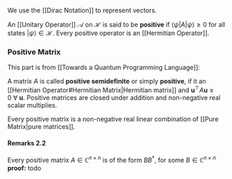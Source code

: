 We use the [[Dirac Notation]] to represent vectors.

An [[Unitary Operator]] $\mathcal{A}$ on $\mathcal{H}$ is said to be **positive** if $\langle\psi|A|\psi\rangle\geq0$ for all states $|\psi\rangle\in\mathcal{H}$. 
Every positive operator is an [[Hermitian Operator]]. 

### Positive Matrix
This part is from [[Towards a Quantum Programming Language]]:

A matrix $A$ is called **positive semidefinite** or simply **positive**, if it an [[Hermitian Operator#Hermitian Matrix|Hermitian matrix]] and $\mathbf{u}^\top A\mathbf{u} \geq 0\ \forall\ \mathbf{u}$.
Positive matrices are closed under addition and non-negative real scalar multiplies. 

Every positive matrix is a non-negative real linear combination of [[Pure Matrix|pure matrices]]. 

#### Remarks 2.2
Every positive matrix $A\in \mathbb{C}^{n\times n}$ is of the form $BB^\dagger$, for some $B\in \mathbb{C}^{n\times n}$ 
**proof:** todo
